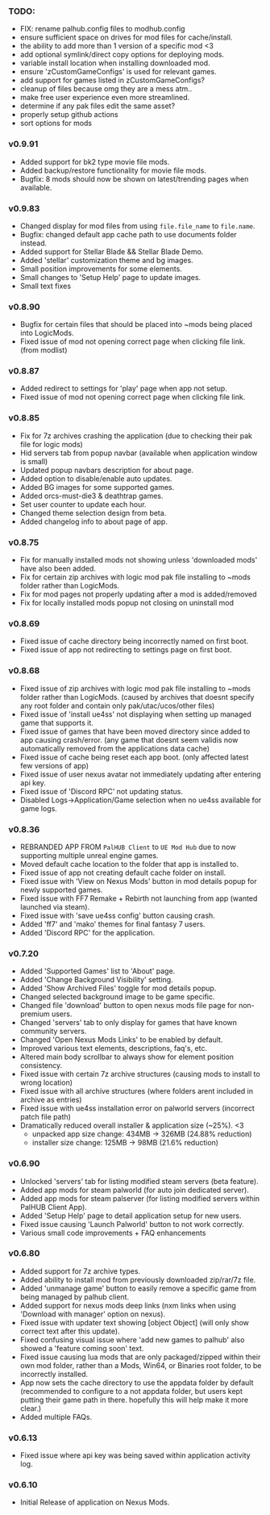 
### TODO: 
- FIX: rename palhub.config files to modhub.config
- ensure sufficient space on drives for mod files for cache/install.
- the ability to add more than 1 version of a specific mod <3
- add optional symlink/direct copy options for deploying mods.
- variable install location when installing downloaded mod.
- ensure 'zCustomGameConfigs' is used for relevant games.
- add support for games listed in zCustomGameConfigs? 
- cleanup of files because omg they are a mess atm..
- make free user experience even more streamlined.
- determine if any pak files edit the same asset? 
- properly setup github actions 
- sort options for mods


### v0.9.91
- Added support for bk2 type movie file mods. 
- Added backup/restore functionality for movie file mods. 
- Bugfix: 8 mods should now be shown on latest/trending pages when available. 


### v0.9.83
- Changed display for mod files from using `file.file_name` to `file.name`.
- Bugfix: changed default app cache path to use documents folder instead. 
- Added support for Stellar Blade && Stellar Blade Demo.
- Added 'stellar' customization theme and bg images. 
- Small position improvements for some elements. 
- Small changes to 'Setup Help' page to update images. 
- Small text fixes


### v0.8.90
- Bugfix for certain files that should be placed into ~mods being placed into LogicMods. 
- Fixed issue of mod not opening correct page when clicking file link. (from modlist)


### v0.8.87
- Added redirect to settings for 'play' page when app not setup. 
- Fixed issue of mod not opening correct page when clicking file link. 


### v0.8.85
- Fix for 7z archives crashing the application (due to checking their pak file for logic mods)
- Hid servers tab from popup navbar (available when application window is small)
- Updated popup navbars description for about page. 
- Added option to disable/enable auto updates.
- Added BG images for some supported games. 
- Added orcs-must-die3 & deathtrap games. 
- Set user counter to update each hour.
- Changed theme selection design from beta. 
- Added changelog info to about page of app. 


### v0.8.75
- Fix for manually installed mods not showing unless 'downloaded mods' have also been added. 
- Fix for certain zip archives with logic mod pak file installing to ~mods folder rather than LogicMods. 
- Fix for mod pages not properly updating after a mod is added/removed
- Fix for locally installed mods popup not closing on uninstall mod


### v0.8.69
- Fixed issue of cache directory being incorrectly named on first boot. 
- Fixed issue of app not redirecting to settings page on first boot. 


### v0.8.68
- Fixed issue of zip archives with logic mod pak file installing to ~mods folder rather than LogicMods. 
(caused by archives that doesnt specify any root folder and contain only pak/utac/ucos/other files)
- Fixed issue of 'install ue4ss' not displaying when setting up managed game that supports it. 
- Fixed issue of games that have been moved directory since added to app causing crash/error.
(any game that doesnt seem validis now automatically removed from the applications data cache)
- Fixed issue of cache being reset each app boot. (only affected latest few versions of app)
- Fixed issue of user nexus avatar not immediately updating after entering api key.
- Fixed issue of 'Discord RPC' not updating status. 
- Disabled Logs->Application/Game selection when no ue4ss available for game logs.


### v0.8.36
- REBRANDED APP FROM `PalHUB Client` to `UE Mod Hub` due to now supporting multiple unreal engine games. 
- Moved default cache location to the folder that app is installed to.  
- Fixed issue of app not creating default cache folder on install.
- Fixed issue with 'View on Nexus Mods' button in mod details popup for newly supported games. 
- Fixed issue with FF7 Remake + Rebirth not launching from app (wanted launched via steam).
- Fixed issue with 'save ue4ss config' button causing crash. 
- Added 'ff7' and 'mako' themes for final fantasy 7 users. 
- Added 'Discord RPC' for the application.


### v0.7.20
- Added 'Supported Games' list to 'About' page.
- Added 'Change Background Visibility' setting.
- Added 'Show Archived Files' toggle for mod details popup.
- Changed selected background image to be game specific.
- Changed file 'download' button to open nexus mods file page for non-premium users.
- Changed 'servers' tab to only display for games that have known community servers.
- Changed 'Open Nexus Mods Links' to be enabled by default. 
- Improved various text elements, descriptions, faq's, etc. 
- Altered main body scrollbar to always show for element position consistency.
- Fixed issue with certain 7z archive structures (causing mods to install to wrong location)
- Fixed issue with all archive structures (where folders arent included in archive as entries)
- Fixed issue with ue4ss installation error on palworld servers (incorrect patch file path)
- Dramatically reduced overall installer & application size (~25%). <3
  - unpacked app size change: 434MB -> 326MB (24.88% reduction)
  - installer size change: 125MB -> 98MB (21.6% reduction)


### v0.6.90
- Unlocked 'servers' tab for listing modified steam servers (beta feature).
- Added app mods for steam palworld (for auto join dedicated server).
- Added app mods for steam palserver (for listing modified servers within PalHUB Client App).
- Added 'Setup Help' page to detail application setup for new users.
- Fixed issue causing 'Launch Palworld' button to not work correctly. 
- Various small code improvements + FAQ enhancements


### v0.6.80
- Added support for 7z archive types.
- Added ability to install mod from previously downloaded zip/rar/7z file.
- Added 'unmanage game' button to easily remove a specific game from being managed by palhub client. 
- Added support for nexus mods deep links (nxm links when using 'Download with manager' option on nexus).
- Fixed issue with updater text showing [object Object] (will only show correct text after this update).
- Fixed confusing visual issue where 'add new games to palhub' also showed a 'feature coming soon' text. 
- Fixed issue causing lua mods that are only packaged/zipped within their own mod folder, rather than a Mods, Win64, or Binaries root folder, to be incorrectly installed. 
- App now sets the cache directory to use the appdata folder by default (recommended to configure to a not appdata folder, but users kept putting their game path in there. hopefully this will help make it more clear.)
- Added multiple FAQs.


### v0.6.13
- Fixed issue where api key was being saved within application activity log. 


### v0.6.10
- Initial Release of application on Nexus Mods.
